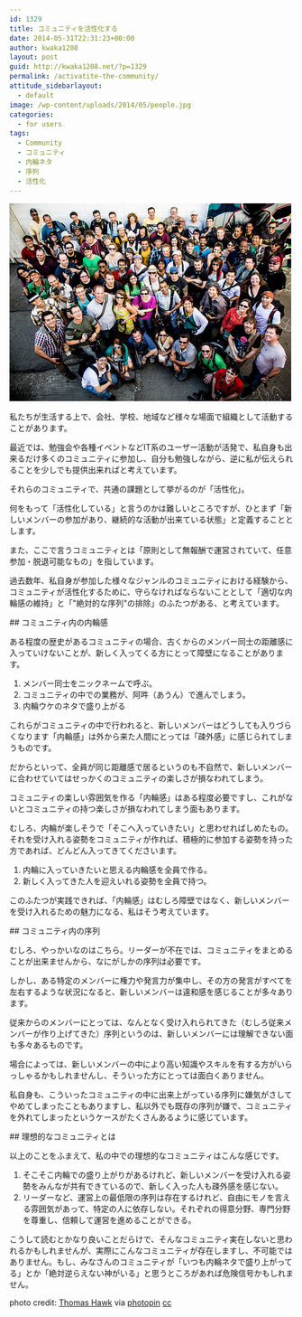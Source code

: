 ```yaml
---
id: 1329
title: コミュニティを活性化する
date: 2014-05-31T22:31:23+00:00
author: kwaka1208
layout: post
guid: http://kwaka1208.net/?p=1329
permalink: /activatite-the-community/
attitude_sidebarlayout:
  - default
image: /wp-content/uploads/2014/05/people.jpg
categories:
  - for users
tags:
  - Community
  - コミュニティ
  - 内輪ネタ
  - 序列
  - 活性化
---
```

<img src="/assets/images/2014/05/people.jpg" alt="People" width="500" height="350" class="alignnone size-full wp-image-1332" />
<p>私たちが生活する上で、会社、学校、地域など様々な場面で組織として活動することがあります。</p>
<p>最近では、勉強会や各種イベントなどIT系のユーザー活動が活発で、私自身も出来るだけ多くのコミュニティに参加し、自分も勉強しながら、逆に私が伝えられることを少しでも提供出来ればと考えています。</p>
<p>それらのコミュニティで、共通の課題として挙がるのが「活性化」。</p>
<p>何をもって「活性化している」と言うのかは難しいところですが、ひとまず「新しいメンバーの参加があり、継続的な活動が出来ている状態」と定義することとします。</p>
<p>また、ここで言うコミュニティとは「原則として無報酬で運営されていて、任意参加・脱退可能なもの」を指しています。</p>
<p>過去数年、私自身が参加した様々なジャンルのコミュニティにおける経験から、コミュニティが活性化するために、守らなければならないこととして「適切な内輪感の維持」と「"絶対的な序列"の排除」のふたつがある、と考えています。</p>
## コミュニティ内の内輪感
<p>ある程度の歴史があるコミュニティの場合、古くからのメンバー同士の距離感に入っていけないことが、新しく入ってくる方にとって障壁になることがあります。</p>
<ol>
<li>メンバー同士をニックネームで呼ぶ。</li>
<li>コミュニティの中での業務が、阿吽（あうん）で進んでしまう。</li>
<li>内輪ウケのネタで盛り上がる</li>
</ol>
<p>これらがコミュニティの中で行われると、新しいメンバーはどうしても入りづらくなります「内輪感」は外から来た人間にとっては「疎外感」に感じられてしまうものです。</p>
<p>だからといって、全員が同じ距離感で居るというのも不自然で、新しいメンバーに合わせていてはせっかくのコミュニティの楽しさが損なわれてしまう。</p>
<p>コミュニティの楽しい雰囲気を作る「内輪感」はある程度必要ですし、これがないとコミュニティの持つ楽しさが損なわれてしまう面もあります。</p>
<p>むしろ、内輪が楽しそうで「そこへ入っていきたい」と思わせればしめたもの。それを受け入れる姿勢をコミュニティが作れば、積極的に参加する姿勢を持った方であれば、どんどん入ってきてくださいます。</p>
<ol>
<li>内輪に入っていきたいと思える内輪感を全員で作る。</li>
<li>新しく入ってきた人を迎えいれる姿勢を全員で持つ。</li>
</ol>
<p>このふたつが実践できれば、「内輪感」はむしろ障壁ではなく、新しいメンバーを受け入れるための魅力になる、私はそう考えています。</p>
## コミュニティ内の序列
<p>むしろ、やっかいなのはこちら。リーダーが不在では、コミュニティをまとめることが出来ませんから、なにがしかの序列は必要です。</p>
<p>しかし、ある特定のメンバーに権力や発言力が集中し、その方の発言がすべてを左右するような状況になると、新しいメンバーは違和感を感じることが多々あります。</p>
<p>従来からのメンバーにとっては、なんとなく受け入れられてきた（むしろ従来メンバーが作り上げてきた）序列というのは、新しいメンバーには理解できない面も多々あるものです。</p>
<p>場合によっては、新しいメンバーの中により高い知識やスキルを有する方がいらっしゃるかもしれませんし、そういった方にとっては面白くありません。</p>
<p>私自身も、こういったコミュニティの中に出来上がっている序列に嫌気がさしてやめてしまったこともありますし、私以外でも既存の序列が嫌で、コミュニティを外れてしまったというケースがたくさんあるように感じています。</p>
## 理想的なコミュニティとは
<p>以上のことをふまえて、私の中での理想的なコミュニティはこんな感じです。
<ol>
<li>そこそこ内輪での盛り上がりがあるけれど、新しいメンバーを受け入れる姿勢をみんなが共有できているので、新しく入った人も疎外感を感じない。</li>
<li>リーダーなど、運営上の最低限の序列は存在するけれど、自由にモノを言える雰囲気があって、特定の人に依存しない。それぞれの得意分野、専門分野を尊重し、信頼して運営を進めることができる。</li>
</ol>
こうして読むとかなり良いことだらけで、そんなコミュニティ実在しないと思われるかもしれませんが、実際にこんなコミュニティが存在しますし、不可能ではありません。もし、みなさんのコミュニティが「いつも内輪ネタで盛り上がってる」とか「絶対逆らえない神がいる」と思うところがあれば危険信号かもしれません。</p>
photo credit: <a href="http://www.flickr.com/photos/thomashawk/6954844640/">Thomas Hawk</a> via <a href="http://photopin.com">photopin</a> <a href="http://creativecommons.org/licenses/by-nc/2.0/">cc</a>